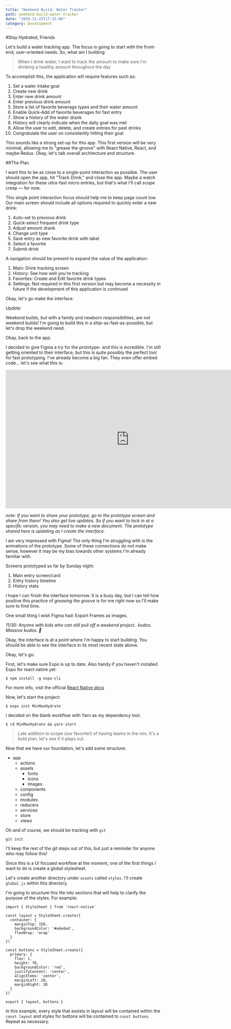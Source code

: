 ```yaml
---
title: "Weekend Build: Water Tracker"
path: weekend-build-water-tracker
date: "2019-11-23T17:15:00"
category: Development
---
```


#Stay Hydrated, Friends

Let's build a water tracking app. The focus is going to start with the front-end, user-oriented needs. So, what am I building:

> When I drink water, I want to track the amount to make sure I'm drinking a healthy amount throughout the day

To accomplish this, the application will require features such as:

1. Set a water intake goal
1. Create new drink
1. Enter new drink amount
1. Enter previous drink amount
1. Store a list of favorite beverage types and their water amount
1. Enable Quick-Add of favorite beverages for fast entry
1. Show a history of the water drank
1. History will clearly indicate when the daily goal was met
1. Allow the user to edit, delete, and create entries for past drinks
1. Congratulate the user on consistently hitting their goal

This sounds like a strong set-up for this app. This first version will be very minimal, allowing me to "grease the groove" with React Native, React, and maybe Redux. Okay, let's talk overall architecture and structure.

##The Plan

I want this to be as close to a single-point interaction as possible. The user should open the app, hit "Track Drink," and close the app. Maybe a watch integration for these ultra-fast micro entries, but that's what I'll call scope creep &mdash; for now.

This single point interaction focus should help me to keep page count low. Our main screen should include all options required to quickly enter a new drink:

1. Auto-set to previous drink
1. Quick-select frequent drink type
1. Adjust amount drank
1. Change unit type
1. Save entry as new favorite drink with label
1. Select a favorite
1. Submit drink

A navigation should be present to expand the value of the application:

1. Main: Drink tracking screen
1. History: See how well you're tracking
1. Favorites: Create and Edit favorite drink types
1. Settings: Not required in this first version but may become a necessity in future if the development of this application is continued

Okay, let's go make the interface.

*Update*

Weekend builds, but with a family and newborn responsibilities, are not weekend builds! I'm going to build this in a ship-as-fast-as-possible, but let's drop the weekend need.

Okay, back to the app.

I decided to give Figma a try for the prototype- and this is incredible. I'm still getting oriented to their interface, but this is quite possibly the perfect tool for fast prototyping. I've already become a big fan. They even offer embed code... let's see what this is:

<iframe style="border: none;" width="800" height="450" src="https://www.figma.com/embed?embed_host=share&url=https%3A%2F%2Fwww.figma.com%2Fproto%2Fb4mhtPcDaQ5F07AOohVK8O%2FMinMaxHydrate%3Fnode-id%3D6%253A6%26scaling%3Dscale-down" allowfullscreen></iframe>

*note: If you want to share your prototype, go to the prototype screen and share from there! You also get live updates. So if you want to lock in at a specific version, you may need to make a new document. The prototype shared here is updating as I create the interface.*

I am very impressed with Figma! The only thing I'm struggling with is the animations of the prototype. Some of these connections do not make sense, however it may be my bias towards other systems I'm already familiar with.

Screens prototyped so far by Sunday night:

1. Main entry screen/card
1. Entry history timeline
1. History stats

I hope I can finish the interface tomorrow. It is a busy day, but I can tell how positive this practice of *greasing the groove* is for me right now so I'll make sure to find time.

One small thing I wish Figma had: Export Frames as images.

*11/30: Anyone with kids who can still pull off a weekend project.. kudos. Massive kudos. 🙌*

Okay, the interface is at a point where I'm happy to start building. You should be able to see the interface in its most recent state above.

Okay, let's go:

First, let's make sure Expo is up to date. Also handy if you haven't installed Expo for react native yet:

    $ npm install -g expo-cli

For more info, visit the official [React Native docs](https://facebook.github.io/react-native/docs/getting-started)

Now, let's start the project:

    $ expo init MinMaxHydrate

I decided on the blank workflow with Yarn as my dependency tool.

    $ cd MinMaxHydrate && yarn start

> Late addition to scope (our favorite!) of having teams in the mix. It's a bold plan, let's see if it plays out.

Now that we have our foundation, let's add some structure:

- app
  - actions
  - assets
    - fonts
    - icons
    - images
  - components
  - config
  - modules
  - reducers
  - services
  - store
  - views

Oh and of course, we should be tracking with `git`

    git init

I'll keep the rest of the git steps out of this, but just a reminder for anyone who may follow this!

Since this is a UI focused workflow at the moment, one of the first things I want to do is create a global stylesheet.

Let's create another directory under `assets` called `styles`. I'll create `global.js` within this directory.

I'm going to structure this file into sections that will help to clarify the purpose of the styles. For example:

```
import { StyleSheet } from 'react-native'

const layout = StyleSheet.create({   
  container: {                       
    marginTop: 150,
    backgroundColor: '#ededed',
    flexWrap: 'wrap'
  }
})

const buttons = StyleSheet.create({  
  primary: {                         
    flex: 1,
    height: 70,
    backgroundColor: 'red',
    justifyContent: 'center',
    alignItems: 'center',
    marginLeft: 20,
    marginRight: 20
  }
})

export { layout, buttons }   
```

In this example, every style that assists in layout will be contained within the `const layout` and styles for buttons will be contained to `const buttons`. Repeat as necessary.
